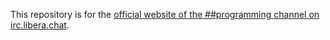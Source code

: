 This repository is for the [official website of the ##programming channel on irc.libera.chat](https://libera-programming.github.io).

